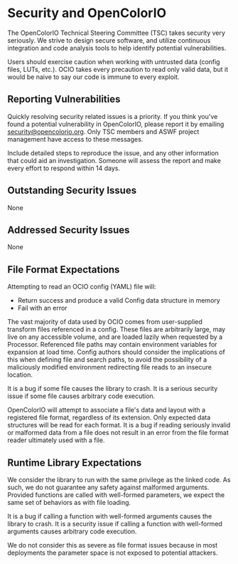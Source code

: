 <!-- SPDX-License-Identifier: CC-BY-4.0 -->
<!-- Copyright Contributors to the OpenColorIO Project. -->

# Security and OpenColorIO

The OpenColorIO Technical Steering Committee (TSC) takes security very
seriously. We strive to design secure software, and utilize continuous 
integration and code analysis tools to help identify potential 
vulnerabilities.

Users should exercise caution when working with untrusted data (config files, 
LUTs, etc.). OCIO takes every precaution to read only valid data, but it 
would be naive to say our code is immune to every exploit.

## Reporting Vulnerabilities

Quickly resolving security related issues is a priority. If you think
you've found a potential vulnerability in OpenColorIO, please report it by
emailing security@opencolorio.org. Only TSC members and ASWF project
management have access to these messages.

Include detailed steps to reproduce the issue, and any other information that
could aid an investigation. Someone will assess the report and make every
effort to respond within 14 days.

## Outstanding Security Issues

None

## Addressed Security Issues

None

## File Format Expectations

Attempting to read an OCIO config (YAML) file will:
* Return success and produce a valid Config data structure in memory
* Fail with an error

The vast majority of data used by OCIO comes from user-supplied transform 
files referenced in a config. These files are arbitrarily large, may live 
on any accessible volume, and are loaded lazily when requested by a Processor. 
Referenced file paths may contain environment variables for expansion at load 
time. Config authors should consider the implications of this when defining 
file and search paths, to avoid the possibility of a maliciously modified 
environment redirecting file reads to an insecure location.

It is a bug if some file causes the library to crash. It is a serious
security issue if some file causes arbitrary code execution.

OpenColorIO will attempt to associate a file's data and layout with a 
registered file format, regardless of its extension. Only expected data 
structures will be read for each format. It is a bug if reading seriously 
invalid or malformed data from a file does not result in an error from the 
file format reader ultimately used with a file.

## Runtime Library Expectations

We consider the library to run with the same privilege as the linked
code. As such, we do not guarantee any safety against malformed arguments. 
Provided functions are called with well-formed parameters, we expect the same 
set of behaviors as with file loading.

It is a bug if calling a function with well-formed arguments causes the 
library to crash. It is a security issue if calling a function with 
well-formed arguments causes arbitrary code execution.

We do not consider this as severe as file format issues because in most 
deployments the parameter space is not exposed to potential attackers.
